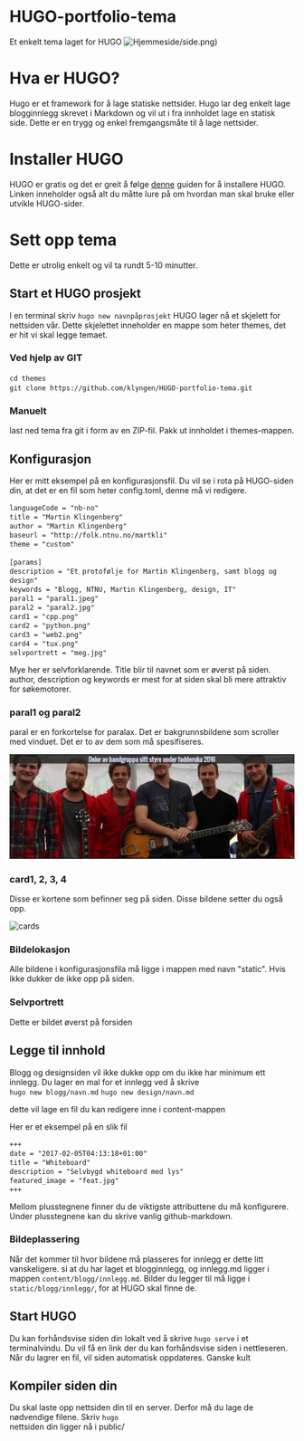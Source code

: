 # HUGO-portfolio-tema
Et enkelt tema laget for HUGO
![Hjemmeside](documentation)/side.png)


# Hva er HUGO?
Hugo er et framework for å lage statiske nettsider. Hugo lar deg enkelt lage blogginnlegg skrevet i Markdown og vil ut i fra innholdet lage en statisk side.
Dette er en trygg og enkel fremgangsmåte til å lage nettsider.

# Installer HUGO
HUGO er gratis og det er greit å følge [denne](https://gohugo.io/overview/installing/) guiden for å installere HUGO. Linken inneholder også alt du 
måtte lure på om hvordan man skal bruke eller utvikle HUGO-sider.

# Sett opp tema
Dette er utrolig enkelt og vil ta rundt 5-10 minutter.

## Start et HUGO prosjekt
I en terminal skriv `hugo new navnpåprosjekt`
HUGO lager nå et skjelett for nettsiden vår. Dette skjelettet inneholder en mappe som heter themes, det er hit vi skal legge temaet.

### Ved hjelp av GIT
`cd themes`  
`git clone https://github.com/klyngen/HUGO-portfolio-tema.git`

### Manuelt
last ned tema fra git i form av en ZIP-fil. Pakk ut innholdet i themes-mappen.

## Konfigurasjon

Her er mitt eksempel på en konfigurasjonsfil. Du vil se i rota på HUGO-siden din, at det er en fil som heter 
config.toml, denne må vi redigere.

```
languageCode = "nb-no"
title = "Martin Klingenberg"
author = "Martin Klingenberg"
baseurl = "http://folk.ntnu.no/martkli"
theme = "custom"

[params]
description = "Et protofølje for Martin Klingenberg, samt blogg og design"
keywords = "Blogg, NTNU, Martin Klingenberg, design, IT"
paral1 = "paral1.jpeg"
paral2 = "paral2.jpg"
card1 = "cpp.png"
card2 = "python.png"
card3 = "web2.png"
card4 = "tux.png"
selvportrett = "meg.jpg"
```  
Mye her er selvforklarende. Title blir til navnet som er øverst på siden. author, description og keywords
er mest for at siden skal bli mere attraktiv for søkemotorer. 

### paral1 og paral2
paral er en forkortelse for paralax. Det er bakgrunnsbildene som scroller med vinduet. Det er to av dem som må spesifiseres.

![paralax](documentation/paral.png)

### card1, 2, 3, 4
Disse er kortene som befinner seg på siden. Disse bildene setter du også opp.

![cards](documentation/card.png)

### Bildelokasjon
Alle bildene i konfigurasjonsfila må ligge i mappen med navn "static". Hvis ikke dukker de ikke opp på siden.

### Selvportrett
Dette er bildet øverst på forsiden

## Legge til innhold
Blogg og designsiden vil ikke dukke opp om du ikke har minimum ett innlegg. Du lager en mal for et innlegg ved å skrive  
`hugo new blogg/navn.md`
`hugo new design/navn.md`

dette vil lage en fil du kan redigere inne i content-mappen

Her er et eksempel på en slik fil  

```
+++
date = "2017-02-05T04:13:18+01:00"
title = "Whiteboard"
description = "Selvbygd whiteboard med lys"
featured_image = "feat.jpg"
+++
```  

Mellom plusstegnene finner du de viktigste attributtene du må konfigurere. Under plusstegnene kan du skrive vanlig 
github-markdown.

### Bildeplassering
Når det kommer til hvor bildene må plasseres for innlegg er dette litt vanskeligere. 
si at du har laget et blogginnlegg, og innlegg.md ligger i mappen `content/blogg/innlegg.md`. Bilder du legger 
til må ligge i `static/blogg/innlegg/`, for at HUGO skal finne de.

## Start HUGO
Du kan forhåndsvise siden din lokalt ved å skrive `hugo serve` i et terminalvindu. Du vil få en link der du kan forhåndsvise 
siden i nettleseren. Når du lagrer en fil, vil siden automatisk oppdateres. Ganske kult

## Kompiler siden din
Du skal laste opp nettsiden din til en server. Derfor må du lage de nødvendige filene. Skriv `hugo`  
nettsiden din ligger nå i public/



